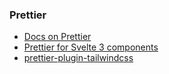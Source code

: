 ### Prettier

- [Docs on Prettier](https://prettier.io/docs/en/options.html)
- [Prettier for Svelte 3 components](https://github.com/sveltejs/prettier-plugin-svelte)
- [prettier-plugin-tailwindcss](https://github.com/tailwindlabs/prettier-plugin-tailwindcss#compatibility-with-other-prettier-plugins)
